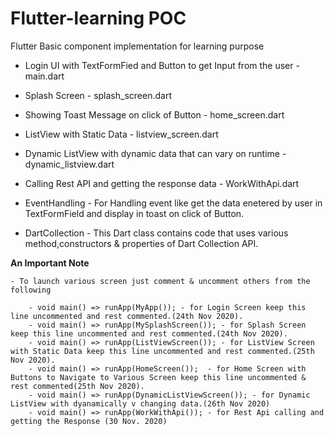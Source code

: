 # Flutter-learning POC

 Flutter Basic component implementation for learning purpose
   
   - Login UI with TextFormFied and Button to get Input from the user - main.dart
   
   - Splash Screen - splash_screen.dart
   
   - Showing Toast Message on click of Button - home_screen.dart
   
   - ListView with Static Data - listview_screen.dart

   - Dynamic ListView with dynamic data that can vary on runtime - dynamic_listview.dart

   - Calling Rest API and getting the response data - WorkWithApi.dart

   - EventHandling - For Handling event like get the data enetered by user in TextFormField and display in toast on click of Button.

   - DartCollection - This Dart class contains code that uses various method,constructors & properties of Dart Collection API.

   <b>An Important Note</b>
    
    - To launch various screen just comment & uncomment others from the following
        
        - void main() => runApp(MyApp()); - for Login Screen keep this line uncommented and rest commented.(24th Nov 2020).
        - void main() => runApp(MySplashScreen()); - for Splash Screen keep this line uncommented and rest commented.(24th Nov 2020).
        - void main() => runApp(ListViewScreen()); - for ListView Screen with Static Data keep this line uncommented and rest commented.(25th Nov 2020).
        - void main() => runApp(HomeScreen());  - for Home Screen with Buttons to Navigate to Various Screen keep this line uncommented & rest commented(25th Nov 2020).
        - void main() => runApp(DynamicListViewScreen()); - for Dynamic ListView with dyanamically v changing data.(26th Nov 2020)
        - void main() => runApp(WorkWithApi()); - for Rest Api calling and getting the Response (30 Nov. 2020)
